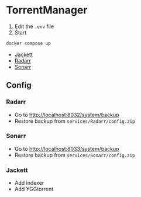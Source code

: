 # TorrentManager

1. Edit the `.env` file
2. Start

```sh
docker compose up
```

- [Jackett](http://localhost:8031)
- [Radarr](http://localhost:8032)
- [Sonarr](http://localhost:8033)

## Config

### Radarr

- Go to <http://localhost:8032/system/backup>
- Restore backup from `services/Radarr/config.zip`

### Sonarr

- Go to <http://localhost:8033/system/backup>
- Restore backup from `services/Sonarr/config.zip`

### Jackett

- Add indexer
- Add YGGtorrent
